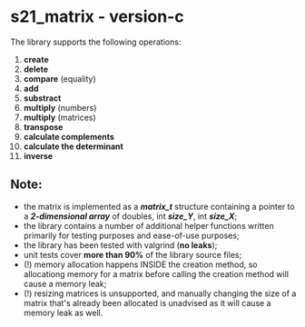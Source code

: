 # s21_matrix - version-c

The library supports the following operations:
  1) **create**
  2) **delete**
  3) **compare** (equality)
  4) **add**
  5) **substract**
  6) **multiply** (numbers)
  7) **multiply** (matrices)
  8) **transpose**
  9) **calculate complements**
  10) **calculate the determinant**
  11) **inverse**

## Note:
 - the matrix is implemented as a ***matrix_t*** structure containing a pointer to a ***2-dimensional array*** of doubles, int ***size_Y***, int ***size_X***;
 - the library contains a number of additional helper functions written primarily for testing purposes and ease-of-use purposes;
 - the library has been tested with valgrind (**no leaks**);
 - unit tests cover **more than 90%** of the library source files;
 - (!) memory allocation happens INSIDE the creation method, so allocationg memory for a matrix before calling the creation method will cause a memory leak;
 - (!) resizing matrices is unsupported, and manually changing the size of a matrix that's already been allocated is unadvised as it will cause a memory leak as well.
